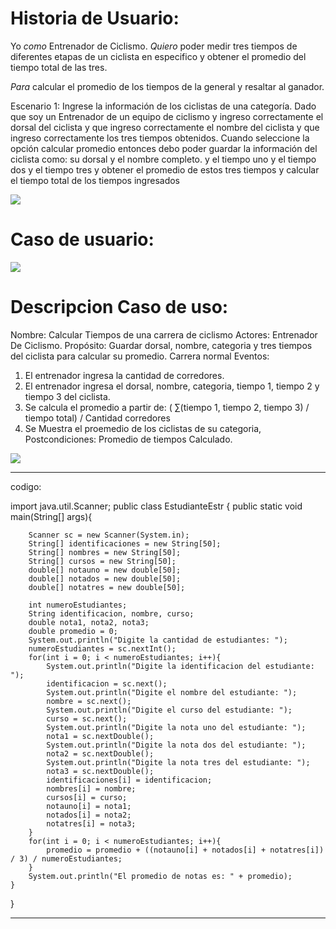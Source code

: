 # Historia de Usuario:

Yo *como* Entrenador de Ciclismo. *Quiero* poder medir tres tiempos de diferentes etapas de un ciclista en especifico y obtener el promedio del tiempo total de las tres. 

*Para* calcular el promedio de los tiempos de la general y resaltar al ganador. 

Escenario 1: Ingrese la información de los ciclistas de una categoría. Dado que soy un Entrenador de un equipo de ciclismo y ingreso correctamente el dorsal del ciclista y que ingreso correctamente el nombre del ciclista y que ingreso correctamente los tres tiempos obtenidos. Cuando seleccione la opción calcular promedio entonces debo poder guardar la información del ciclista como: su dorsal y el nombre completo. y el tiempo uno y el tiempo dos y el tiempo tres y obtener el promedio de estos tres tiempos y calcular el tiempo total de los tiempos ingresados

<p align="left">  <img src="https://i.ibb.co/jTGXmKn/hu.png">  </p>

# Caso de usuario:



<p align="left">  <img src="https://i.ibb.co/xCVFqCT/Diagrama-en-blanco-1.png">  </p>

# Descripcion Caso de uso:

Nombre: Calcular Tiempos de una carrera de ciclismo
Actores: Entrenador De Ciclismo.
Propósito: Guardar dorsal, nombre, categoria y tres tiempos del ciclista para calcular su promedio.
Carrera normal Eventos:
1. El entrenador ingresa la cantidad de corredores.
2. El entrenador ingresa el dorsal, nombre, categoria, tiempo 1,
tiempo 2 y tiempo 3 del ciclista.
3. Se calcula el promedio a partir de:
( ∑(tiempo 1, tiempo 2, tiempo 3) / tiempo total) / Cantidad corredores
4. Se Muestra el proemedio de los ciclistas de su categoria,
Postcondiciones: Promedio de tiempos Calculado.

<p align="left">  <img src="https://img.shields.io/badge/STATUS-EN%20DESAROLLO-green">  </p>


************************************
codigo:

import java.util.Scanner;
public class EstudianteEstr
{
    public static void main(String[] args){
        
        Scanner sc = new Scanner(System.in);
        String[] identificaciones = new String[50];
        String[] nombres = new String[50];
        String[] cursos = new String[50];
        double[] notauno = new double[50];
        double[] notados = new double[50];
        double[] notatres = new double[50];
        
        int numeroEstudiantes;
        String identificacion, nombre, curso;
        double nota1, nota2, nota3;
        double promedio = 0;
        System.out.println("Digite la cantidad de estudiantes: ");
        numeroEstudiantes = sc.nextInt();
        for(int i = 0; i < numeroEstudiantes; i++){
            System.out.println("Digite la identificacion del estudiante: ");
            identificacion = sc.next();
            System.out.println("Digite el nombre del estudiante: ");
            nombre = sc.next();
            System.out.println("Digite el curso del estudiante: ");
            curso = sc.next();
            System.out.println("Digite la nota uno del estudiante: ");
            nota1 = sc.nextDouble();
            System.out.println("Digite la nota dos del estudiante: ");
            nota2 = sc.nextDouble();
            System.out.println("Digite la nota tres del estudiante: ");
            nota3 = sc.nextDouble();
            identificaciones[i] = identificacion;
            nombres[i] = nombre;
            cursos[i] = curso;
            notauno[i] = nota1;
            notados[i] = nota2;
            notatres[i] = nota3;
        }
        for(int i = 0; i < numeroEstudiantes; i++){
            promedio = promedio + ((notauno[i] + notados[i] + notatres[i]) / 3) / numeroEstudiantes;
        }
        System.out.println("El promedio de notas es: " + promedio);
    }
}

****************************************************
